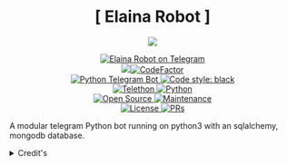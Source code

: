 <h1 align="center">
    [ Elaina Robot ]
</h1>

<p align="center">
  <img src="https://telegra.ph/file/6296362aa02e1f4dbb200.jpg">
</p>

<p align="center">
<a href="https://t.me/ElainaPrjktRobot"> <img src="https://img.shields.io/badge/ElainaRobot-blue?&logo=telegram" alt="Elaina Robot on Telegram" /> </a><br>
<a href="https://www.codacy.com/gh/ZenitsuPrjkt/ElainaRobot/dashboard?utm_source=github.com&amp;utm_medium=referral&amp;utm_content=ZenitsuPrjkt/ElainaRobot&amp;utm_campaign=Badge_Grade"><img src="https://app.codacy.com/project/badge/Grade/b290cfb10337403ba1e8d29fd474d39b"/></a><a href="https://www.codefactor.io/repository/github/ZenitsuPrjkt/ElainaRobot"><img src="https://www.codefactor.io/repository/github/ZenitsuPrjkt/ElainaRobot/badge?s=9d01f777392b832d05fa066728cf8ea8079dfd26" alt="CodeFactor" /></a><br>
<a href="https://python-telegram-bot.org"> <img src="https://img.shields.io/badge/PTB-13.9.0-brightgreen?&style=flat-round&logo=github" alt="Python Telegram Bot" /> </a>
<a href="https://github.com/psf/black"><img alt="Code style: black" src="https://img.shields.io/badge/code%20style-black-000000.svg"></a><br>
<a href="https://docs.telethon.dev"> <img src="https://img.shields.io/badge/Telethon-1.24.0-brightgreen?&style=flat-round&logo=github" alt="Telethon" /> </a>
<a href="https://docs.python.org"> <img src="https://img.shields.io/badge/Python-3.10.2-brightgreen?&style=flat-round&logo=python" alt="Python" /> </a><br>
<a href="https://github.com/ZenitsuPrjkt"> <img src="https://badges.frapsoft.com/os/v1/open-source.svg?v=103" alt="Open Source" /> </a>
<a href="https://GitHub.com/ZenitsuPrjkt/ElainaRobot"> <img src="https://img.shields.io/badge/Maintained-brightgreen.svg" alt="Maintenance" /> </a><br>
<a href="https://github.com/ZenitsuPrjkt/ElainaRobot/blob/main/LICENSE"> <img src="https://img.shields.io/badge/MIT-License-blue.svg" alt="License" /> </a>
<a href="https://makeapullrequest.com"> <img src="https://img.shields.io/badge/PRs-Welcome-blue.svg?style=flat-round" alt="PRs" /> </a>
</p>

A modular telegram Python bot running on python3 with an sqlalchemy, mongodb database.

<details>
	<summary>Credit's</summary>
	<br>
	<b>
	</p>
<a href="https://github.com/Zenitsu Prjkt"> <img src="https://img.shields.io/badge/Zenitsu Prjkt-Github-magenta?style=for-the-badge&logo=github" alt="Zenitsu Prjkt Github" /> </a>
<a href="https://github.com/kennedy-ex"> <img src="https://img.shields.io/badge/kennedy ex-Github-magenta?style=for-the-badge&logo=github" alt="kennedy-ex Github" /> </a>
<a href="https://github.com/TheHamkerCat"> <img src="https://img.shields.io/badge/TheHamkerCat-Github-magenta?style=for-the-badge&logo=github" alt="TheHamkerCat Github" /> </a>
<a href="https://github.com/Feri"> <img src="https://img.shields.io/badge/Feri-Github-magenta?style=for-the-badge&logo=github" alt="Feri Github" /> </a>
<a href="https://github.com/riz-ex"> <img src="https://img.shields.io/badge/riz ex-Github-magenta?style=for-the-badge&logo=github" alt="riz-ex Github" /> </a>
<a href="https://github.com/Anime Kaizoku"> <img src="https://img.shields.io/badge/Anime Kaizoku-Github-magenta?style=for-the-badge&logo=github" alt="Anime Kaizoku Github" /> </a>
<a href="https://github.com/TheGhost Hunter"> <img src="https://img.shields.io/badge/TheGhost Hunter-Github-magenta?style=for-the-badge&logo=github" alt="TheGhost Hunter Github" /> </a>
<a href="https://github.com/Inuka Asith"> <img src="https://img.shields.io/badge/Inuka Asith-Github-magenta?style=for-the-badge&logo=github" alt="Inuka Asith Github" /> </a>
<a href="https://github.com/Noob-Kittu"> <img src="https://img.shields.io/badge/Noob Kittu-Github-magenta?style=for-the-badge&logo=github" alt="Noob-Kittu Github" /> </a>
<a href="https://github.com/Queen Arzoo"> <img src="https://img.shields.io/badge/Queen Arzoo-Github-magenta?style=for-the-badge&logo=github" alt="Queen Arzoo Github" /> </a>
<a href="https://github.com/Paul Larsen"> <img src="https://img.shields.io/badge/Paul Larsen-Github-magenta?style=for-the-badge&logo=github" alt="Paul Larsen Github" /> </a>
</h1>

### Environment Variables

| Name         | Description                                                                            | Required |
| ------------ | -------------------------------------------------------------------------------------- | -------- |
| API_ID       | Your telegram app's API_ID. Get it from https://my.telegram.org/apps                   | True     |
| API_HASH     | Your telegram app's API_HASH. Get it from https://my.telegram.org/apps                 | True     |
| TOKEN    | Bot Token from [@BotFather](https://telegram.dog/BotFather)                                | True     |
| LOG_CHANNEL  | Your user ID as an integer                                                             | True     |
| HEROKU_API_KEY    | Your Heroku API key, get it from 'https://dashboard.heroku.com/account            | True     |
| BOT_USERNAME | username of your bot without the @                                                     | True     |
| SUPPORT_CHAT    | Your Telegram support group chat username where your users will go and bother you with shit But be like: MyGroupChatUsernameBlah. If this ever points to masha support than consider you made an enemy                   | True     |
| MONGO_DB_URI    | Required for database connections    | True     |
| STRING_SESSION | Fill with telethon string session    | True     |


![Alt](https://repobeats.axiom.co/api/embed/14f3ae8bd55c2c7a27a6c209ea7f8b82307949fb.svg "Repobeats analytics image")
